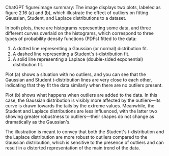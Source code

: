 ChatGPT figure/image summary: The image displays two plots, labeled as figure 2.16 (a) and (b), which illustrate the effect of outliers on fitting Gaussian, Student, and Laplace distributions to a dataset. 

In both plots, there are histograms representing some data, and three different curves overlaid on the histograms, which correspond to three types of probability density functions (PDFs) fitted to the data:

1. A dotted line representing a Gaussian (or normal) distribution fit.
2. A dashed line representing a Student's t-distribution fit.
3. A solid line representing a Laplace (double-sided exponential) distribution fit.

Plot (a) shows a situation with no outliers, and you can see that the Gaussian and Student t-distribution lines are very close to each other, indicating that they fit the data similarly when there are no outliers present.

Plot (b) shows what happens when outliers are added to the data. In this case, the Gaussian distribution is visibly more affected by the outliers—its curve is drawn towards the tails by the extreme values. Meanwhile, the Student and Laplace distributions are less influenced, with the latter two showing greater robustness to outliers—their shapes do not change as dramatically as the Gaussian's.

The illustration is meant to convey that both the Student's t-distribution and the Laplace distribution are more robust to outliers compared to the Gaussian distribution, which is sensitive to the presence of outliers and can result in a distorted representation of the main trend of the data.